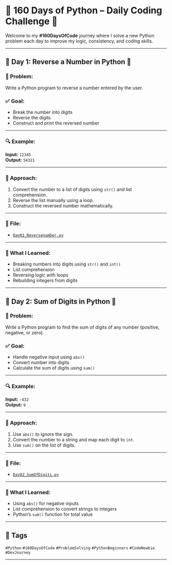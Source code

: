 # 🐍 160 Days of Python – Daily Coding Challenge 🚀

Welcome to my **#160DaysOfCode** journey where I solve a new Python problem each day to improve my logic, consistency, and coding skills.

---

## 🧠 Day 1: Reverse a Number in Python 🔁

### 🚀 Problem:
Write a Python program to reverse a number entered by the user.

### ✅ Goal:
- Break the number into digits
- Reverse the digits
- Construct and print the reversed number

---

### 🔍 Example:
**Input:** `12345`  
**Output:** `54321`

---

### 🧩 Approach:
1. Convert the number to a list of digits using `str()` and list comprehension.
2. Reverse the list manually using a loop.
3. Construct the reversed number mathematically.

---

### 📂 File:
- [`Day01_Reversenumber.py`](https://github.com/danishkhan00786/160--day-of-python/blob/main/Day01_Reversenumber.py)

---

### 🎯 What I Learned:
- Breaking numbers into digits using `str()` and `int()`
- List comprehension
- Reversing logic with loops
- Rebuilding integers from digits

---

## 🧠 Day 2: Sum of Digits in Python 🔢

### 🚀 Problem:
Write a Python program to find the sum of digits of any number (positive, negative, or zero).

### ✅ Goal:
- Handle negative input using `abs()`
- Convert number into digits
- Calculate the sum of digits using `sum()`

---

### 🔍 Example:
**Input:** `-432`  
**Output:** `9`

---

### 🧩 Approach:
1. Use `abs()` to ignore the sign.
2. Convert the number to a string and map each digit to `int`.
3. Use `sum()` on the list of digits.

---

### 📂 File:
- [`Day02_SumOfDigits.py`](https://github.com/danishkhan00786/160--day-of-python/blob/main/Day02_SumOfDigits.py)

---

### 🎯 What I Learned:
- Using `abs()` for negative inputs
- List comprehension to convert strings to integers
- Python’s `sum()` function for total value

---

## 📌 Tags
`#Python` `#160DaysOfCode` `#ProblemSolving` `#PythonBeginners` `#CodeNewbie` `#DevJourney`

---
